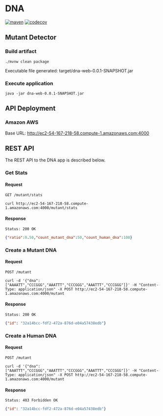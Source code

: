 # DNA
[![maven](https://github.com/schambeck/dna/actions/workflows/maven.yml/badge.svg)](https://github.com/schambeck/dna/actions/workflows/maven.yml)
[![codecov](https://codecov.io/gh/schambeck/dna/branch/main/graph/badge.svg?token=7YX6TXBH4M)](https://codecov.io/gh/schambeck/dna)

## Mutant Detector

### Build artifact

    ./mvnw clean package

Executable file generated: target/dna-web-0.0.1-SNAPSHOT.jar

### Execute application

    java -jar dna-web-0.0.1-SNAPSHOT.jar

## API Deployment

### Amazon AWS

Base URL: http://ec2-54-167-218-58.compute-1.amazonaws.com:4000

## REST API

The REST API to the DNA app is described below.

### Get Stats

#### Request

`GET /mutant/stats`

    curl http://ec2-54-167-218-58.compute-1.amazonaws.com:4000/mutant/stats

#### Response

    Status: 200 OK

```json
{"ratio":0.50,"count_mutant_dna":50,"count_human_dna":100}
```

### Create a Mutant DNA

#### Request

`POST /mutant`

    curl -d '{"dna": ["AAAATT","CCCGGG","AAATTT","CCCGGG","AAATTT","CCCGGG"]}' -H "Content-Type: application/json" -X POST http://ec2-54-167-218-58.compute-1.amazonaws.com:4000/mutant

#### Response

    Status: 200 OK

```json
{"id": "32a14bcc-fdf2-472a-876d-e04a57438edb"}
```

### Create a Human DNA

#### Request

`POST /mutant`

    curl -d '{"dna": ["AAATTT","CCCGGG","AAATTT","CCCGGG","AAATTT","CCCGGG"]}' -H "Content-Type: application/json" -X POST http://ec2-54-167-218-58.compute-1.amazonaws.com:4000/mutant

#### Response

    Status: 403 Forbidden OK

```json
{"id": "32a14bcc-fdf2-472a-876d-e04a57438edb"}
```
